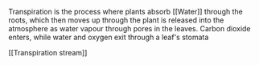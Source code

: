 Transpiration is the process where plants absorb [[Water]] through the roots, which then moves up through the plant is released into the atmosphere as water vapour through pores in the leaves. Carbon dioxide enters, while water and oxygen exit through a leaf's stomata

[[Transpiration stream]]